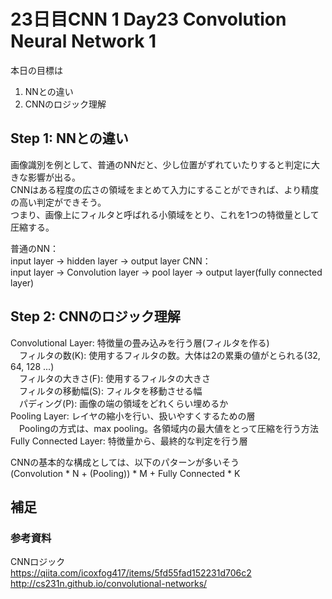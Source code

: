 # 23日目CNN 1 Day23 Convolution Neural Network 1

本日の目標は
1. NNとの違い
2. CNNのロジック理解

## Step 1: NNとの違い
画像識別を例として、普通のNNだと、少し位置がずれていたりすると判定に大きな影響が出る。  
CNNはある程度の広さの領域をまとめて入力にすることができれば、より精度の高い判定ができそう。  
つまり、画像上にフィルタと呼ばれる小領域をとり、これを1つの特徴量として圧縮する。  

普通のNN：  
input layer -> hidden layer -> output layer
CNN：  
input layer -> Convolution layer -> pool layer -> output layer(fully connected layer)

## Step 2: CNNのロジック理解

Convolutional Layer: 特徴量の畳み込みを行う層(フィルタを作る)  
　フィルタの数(K): 使用するフィルタの数。大体は2の累乗の値がとられる(32, 64, 128 ...)  
　フィルタの大きさ(F): 使用するフィルタの大きさ  
　フィルタの移動幅(S): フィルタを移動させる幅  
　パディング(P): 画像の端の領域をどれくらい埋めるか  
Pooling Layer: レイヤの縮小を行い、扱いやすくするための層  
　Poolingの方式は、max pooling。各領域内の最大値をとって圧縮を行う方法  
Fully Connected Layer: 特徴量から、最終的な判定を行う層  

CNNの基本的な構成としては、以下のパターンが多いそう  
(Convolution * N + (Pooling)) * M + Fully Connected * K

## 補足

### 参考資料
CNNロジック  
https://qiita.com/icoxfog417/items/5fd55fad152231d706c2  
http://cs231n.github.io/convolutional-networks/  
